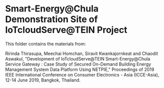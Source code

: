 # Smart-Energy@Chula Demonstration Site of IoTcloudServe@TEIN Project

This folder contains the materials from:

Ririnda Thirasupa, Meechai Homchan, Siravit Kwankajornkeat and Chaodit Aswakul, "Development of IoTcloudServe@TEIN Smart-Energy@Chula Service Gateway : Case Study of Secured On-Demand Building Energy Management System Data Platform Using NETPIE," Proceedings of 2019 IEEE International Conference on Consumer Electronics - Asia (ICCE-Asia), 12-14 June 2019, Bangkok, Thailand.
